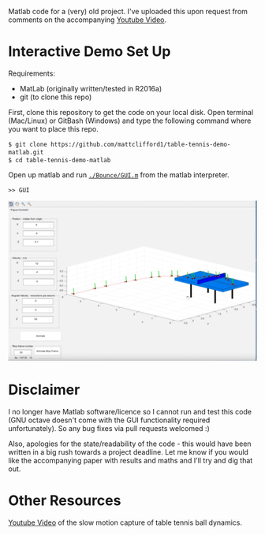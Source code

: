 Matlab code for a (very) old project.
I've uploaded this upon request from comments on the accompanying [Youtube Video](https://www.youtube.com/watch?v=Ijy7N31rks0).

# Interactive Demo Set Up
Requirements:
 - MatLab (originally written/tested in R2016a)
 - git (to clone this repo)
 
First, clone this repository to get the code on your local disk. Open terminal (Mac/Linux) or GitBash (Windows) and type the following command where you want to place this repo.
```
$ git clone https://github.com/mattclifford1/table-tennis-demo-matlab.git
$ cd table-tennis-demo-matlab
```
Open up matlab and run [`./Bounce/GUI.m`](GUI.m) from the matlab interpreter.
```
>> GUI
```
<img src='https://raw.githubusercontent.com/mattclifford1/table-tennis-demo-matlab/master/readme-gui.png' width=1200>

# Disclaimer
I no longer have Matlab software/licence so I cannot run and test this code (GNU octave doesn't come with the GUI functionality required unfortunately). So any bug fixes via pull requests welcomed :)

Also, apologies for the state/readability of the code - this would have been written in a big rush towards a project deadline. Let me know if you would like the accompanying paper with results and maths and I'll try and dig that out.

# Other Resources
[Youtube Video](https://www.youtube.com/watch?v=wzJqh4aJvYs&t=2s) of the slow motion capture of table tennis ball dynamics.
